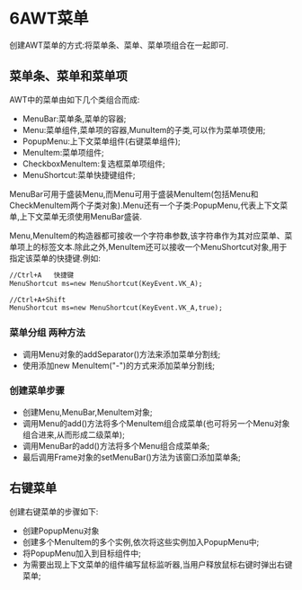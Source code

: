 ﻿# 6AWT菜单
创建AWT菜单的方式:将菜单条、菜单、菜单项组合在一起即可.
## 菜单条、菜单和菜单项
AWT中的菜单由如下几个类组合而成:
* MenuBar:菜单条,菜单的容器;
* Menu:菜单组件,菜单项的容器,MunuItem的子类,可以作为菜单项使用;
* PopupMenu:上下文菜单组件(右键菜单组件);
* MenuItem:菜单项组件;
* CheckboxMenuItem:复选框菜单项组件;
* MenuShortcut:菜单快捷键组件;

MenuBar可用于盛装Menu,而Menu可用于盛装MenuItem(包括Menu和CheckMenuItem两个子类对象).Menu还有一个子类:PopupMenu,代表上下文菜单,上下文菜单无须使用MenuBar盛装.


Menu,MenuItem的构造器都可接收一个字符串参数,该字符串作为其对应菜单、菜单项上的标签文本.除此之外,MenuItem还可以接收一个MenuShortcut对象,用于指定该菜单的快捷键.例如:

```txt
//Ctrl+A   快捷键
MenuShortcut ms=new MenuShortcut(KeyEvent.VK_A);

//Ctrl+A+Shift
MenuShortcut ms=new MenuShortcut(KeyEvent.VK_A,true);

```

### 菜单分组  两种方法
* 调用Menu对象的addSeparator()方法来添加菜单分割线;
* 使用添加new MenuItem("-")的方式来添加菜单分割线;

### 创建菜单步骤
* 创建Menu,MenuBar,MenuItem对象;
* 调用Menu的add()方法将多个MenuItem组合成菜单(也可将另一个Menu对象组合进来,从而形成二级菜单);
* 调用MenuBar的add()方法将多个Menu组合成菜单条;
* 最后调用Frame对象的setMenuBar()方法为该窗口添加菜单条;


## 右键菜单
创建右键菜单的步骤如下:
* 创建PopupMenu对象
* 创建多个MenuItem的多个实例,依次将这些实例加入PopupMenu中;
* 将PopupMenu加入到目标组件中;
* 为需要出现上下文菜单的组件编写鼠标监听器,当用户释放鼠标右键时弹出右键菜单;


